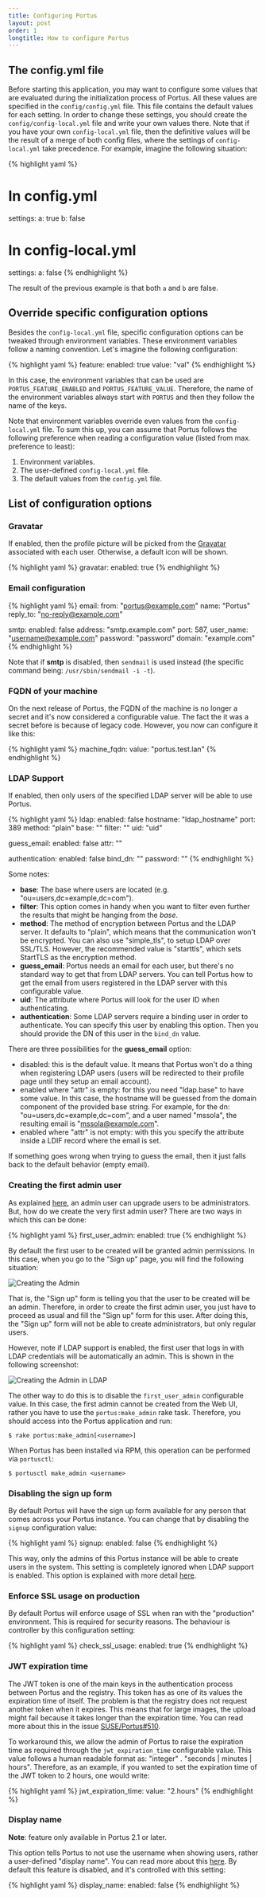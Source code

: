 ```yaml
---
title: Configuring Portus
layout: post
order: 1
longtitle: How to configure Portus
---
```


## The config.yml file

Before starting this application, you may want to configure some values that
are evaluated during the initialization process of Portus. All these values are
specified in the `config/config.yml` file. This file contains the default
values for each setting. In order to change these settings, you should create
the `config/config-local.yml` file and write your own values there. Note that
if you have your own `config-local.yml` file, then the definitive values will
be the result of a merge of both config files, where the settings of
`config-local.yml` take precedence. For example, imagine the following
situation:

{% highlight yaml %}
# In config.yml
settings:
  a: true
  b: false

# In config-local.yml
settings:
  a: false
{% endhighlight %}

The result of the previous example is that both `a` and `b` are false.

## Override specific configuration options

Besides the `config-local.yml` file, specific configuration options can be
tweaked through environment variables. These environment variables follow a
naming convention. Let's imagine the following configuration:

{% highlight yaml %}
feature:
  enabled: true
  value: "val"
{% endhighlight %}

In this case, the environment variables that can be used are `PORTUS_FEATURE_ENABLED` and `PORTUS_FEATURE_VALUE`. Therefore, the name of the environment variables always start with `PORTUS` and then they follow the name of the keys.

Note that environment variables override even values from the `config-local.yml` file. To sum this up, you can assume that Portus follows the following preference when reading a configuration value (listed from max. preference to least):

1. Environment variables.
2. The user-defined `config-local.yml` file.
3. The default values from the `config.yml` file.

## List of configuration options

### Gravatar

If enabled, then the profile picture will be picked from the [Gravatar](https://en.gravatar.com/) associated with each user. Otherwise, a default icon will be shown.

{% highlight yaml %}
gravatar:
  enabled: true
{% endhighlight %}

### Email configuration

{% highlight yaml %}
email:
  from: "portus@example.com"
  name: "Portus"
  reply_to: "no-reply@example.com"

  smtp:
    enabled: false
    address: "smtp.example.com"
    port: 587,
    user_name: "username@example.com"
    password: "password"
    domain: "example.com"
{% endhighlight %}

Note that if **smtp** is disabled, then `sendmail` is used instead (the specific command being: `/usr/sbin/sendmail -i -t`).

### FQDN of your machine

On the next release of Portus, the FQDN of the machine is no longer a secret
and it's now considered a configurable value. The fact the it was a secret
before is because of legacy code. However, you now can configure it like this:

{% highlight yaml %}
machine_fqdn:
  value: "portus.test.lan"
{% endhighlight %}

### LDAP Support

If enabled, then only users of the specified LDAP server will be able to use Portus.

{% highlight yaml %}
ldap:
  enabled: false
  hostname: "ldap_hostname"
  port: 389
  method: "plain"
  base: ""
  filter: ""
  uid: "uid"

  guess_email:
    enabled: false
    attr: ""

  authentication:
    enabled: false
    bind_dn: ""
    password: ""
{% endhighlight %}

Some notes:

- **base**: The base where users are located (e.g. "ou=users,dc=example,dc=com").
- **filter**: This option comes in handy when you want to filter even further the results that might be hanging from the *base*.
- **method**: The method of encryption between Portus and the LDAP server. It defaults to "plain", which means that the communication won't be encrypted. You can also use "simple_tls", to setup LDAP over SSL/TLS. However, the recommended value is "starttls", which sets StartTLS as the encryption method.
- **guess_email**: Portus needs an email for each user, but there's no standard way to get that from LDAP servers. You can tell Portus how to get the email from users registered in the LDAP server with this configurable value.
- **uid**: The attribute where Portus will look for the user ID when authenticating.
- **authentication**: Some LDAP servers require a binding user in order to authenticate. You can specify this user by enabling this option. Then you should provide the DN of this user in the `bind_dn` value.

There are three possibilities for the **guess_email** option:

- disabled: this is the default value. It means that Portus won't do a thing when registering LDAP users (users will be redirected to their profile page until they setup an email account).
- enabled where "attr" is empty: for this you need "ldap.base" to have some value. In this case, the hostname will be guessed from the domain component of the provided base string. For example, for the dn: "ou=users,dc=example,dc=com", and a user named "mssola", the resulting email is "mssola@example.com".
- enabled where "attr" is not empty: with this you specify the attribute inside a LDIF record where the email is set.

If something goes wrong when trying to guess the email, then it just falls back to the default behavior (empty email).

### Creating the first admin user

As explained [here](/features/3_teams_namespaces_and_users.html), an admin user
can upgrade users to be administrators. But, how do we create the very first
admin user? There are two ways in which this can be done:

{% highlight yaml %}
first_user_admin:
  enabled: true
{% endhighlight %}

By default the first user to be created will be granted admin permissions. In
this case, when you go to the "Sign up" page, you will find the following
situation:

![Creating the Admin](/build/images/docs/create-admin.png)

That is, the "Sign up" form is telling you that the user to be created will be
an admin. Therefore, in order to create the first admin user, you just have to
proceed as usual and fill the "Sign up" form for this user. After doing this,
the "Sign up" form will not be able to create administrators, but only regular
users.

However, note if LDAP support is enabled, the first user that logs in with LDAP
credentials will be automatically an admin. This is shown in the following
screenshot:

![Creating the Admin in LDAP](/build/images/docs/create-admin-ldap.png)

The other way to do this is to disable the `first_user_admin` configurable
value. In this case, the first admin cannot be created from the Web UI, rather
you have to use the `portus:make_admin` rake task. Therefore, you should
access into the Portus application and run:

    $ rake portus:make_admin[<username>]

When Portus has been installed via RPM, this operation can be performed via
`portusctl`:

    $ portusctl make_admin <username>

### Disabling the sign up form

By default Portus will have the sign up form available for any person that comes
across your Portus instance. You can change that by disabling the `signup`
configuration value:

{% highlight yaml %}
signup:
  enabled: false
{% endhighlight %}

This way, only the admins of this Portus instance will be able to create users
in the system. This setting is completely ignored when LDAP support is enabled.
This option is explained with more detail
[here](/features/disabling_signup.html).

### Enforce SSL usage on production

By default Portus will enforce usage of SSL when ran with the "production"
environment. This is required for security reasons. The behaviour is controller
by this configuration setting:

{% highlight yaml %}
check_ssl_usage:
  enabled: true
{% endhighlight %}

### JWT expiration time

The JWT token is one of the main keys in the authentication process between
Portus and the registry. This token has as one of its values the expiration
time of itself. The problem is that the registry does not request another token
when it expires. This means that for large images, the upload might fail
because it takes longer than the expiration time. You can read more about this
in the issue [SUSE/Portus#510](https://github.com/SUSE/Portus/issues/510).

To workaround this, we allow the admin of Portus to raise the expiration time
as required through the `jwt_expiration_time` configurable value. This value
follows a human readable format as: "integer" . "seconds | minutes | hours".
Therefore, as an example, if you wanted to set the expiration time of the JWT
token to 2 hours, one would write:

{% highlight yaml %}
jwt_expiration_time:
  value: "2.hours"
{% endhighlight %}

### Display name

**Note**: feature only available in Portus 2.1 or later.

This option tells Portus to not use the username when showing users, rather a
user-defined "display name". You can read more about this
[here](/features/display_name.html). By default this feature is disabled, and
it's controlled with this setting:

{% highlight yaml %}
display_name:
  enabled: false
{% endhighlight %}
